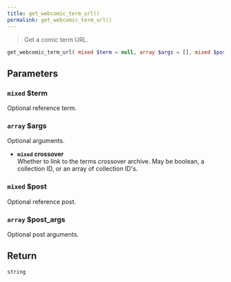 ```yaml
---
title: get_webcomic_term_url()
permalink: get_webcomic_term_url()
---
```


> Get a comic term URL.

```php
get_webcomic_term_url( mixed $term = null, array $args = [], mixed $post = null, array $post_args = [] ) : string
```

## Parameters

### `mixed` $term
Optional reference term.

### `array` $args
Optional arguments.

- **`mixed` crossover**  
Whether to link to the terms crossover archive.
May be boolean, a collection ID, or an array of
collection ID's.

### `mixed` $post
Optional reference post.

### `array` $post_args
Optional post arguments.

## Return

`string`
